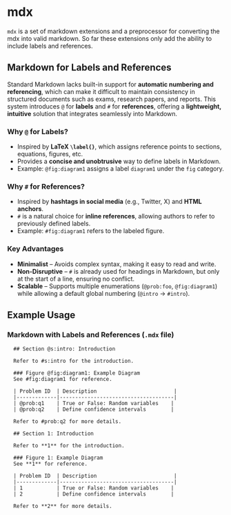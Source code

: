 # mdx


`mdx` is a set of markdown extensions and a preprocessor for converting the
mdx into valid markdown.  So far these extensions only add the ability
to include labels and references. 


## Markdown for Labels and References

Standard Markdown lacks built-in support for **automatic numbering and referencing**, which can make it difficult to maintain consistency in structured documents such as exams, research papers, and reports. This system introduces `@` for **labels** and `#` for **references**, offering a **lightweight, intuitive** solution that integrates seamlessly into Markdown.

### **Why `@` for Labels?**

- Inspired by **LaTeX `\label{}`**, which assigns reference points to sections, equations, figures, etc.
- Provides a **concise and unobtrusive** way to define labels in Markdown.
- Example: `@fig:diagram1` assigns a label `diagram1` under the `fig` category.

### **Why `#` for References?**

- Inspired by **hashtags in social media** (e.g., Twitter, X) and **HTML anchors**.
- `#` is a natural choice for **inline references**, allowing authors to refer to previously defined labels.
- Example: `#fig:diagram1` refers to the labeled figure.

### **Key Advantages**

* **Minimalist** – Avoids complex syntax, making it easy to read and write.  
* **Non-Disruptive** – `#` is already used for headings in Markdown, but only at the start of a line, ensuring no conflict.  
* **Scalable** – Supports multiple enumerations (`@prob:foo`, `@fig:diagram1`) while allowing a default global numbering (`@intro` → `#intro`).  

## **Example Usage**

### **Markdown with Labels and References (`.mdx` file)**

```
  ## Section @s:intro: Introduction

  Refer to #s:intro for the introduction.

  ### Figure @fig:diagram1: Example Diagram
  See #fig:diagram1 for reference.
  
  | Problem ID  | Description                         |
  |-------------|-------------------------------------|
  | @prob:q1    | True or False: Random variables    |
  | @prob:q2    | Define confidence intervals        |
  
  Refer to #prob:q2 for more details.
```

```
  ## Section 1: Introduction
  
  Refer to **1** for the introduction.

  ### Figure 1: Example Diagram
  See **1** for reference.

  | Problem ID  | Description                         |
  |-------------|-------------------------------------|
  | 1           | True or False: Random variables    |
  | 2           | Define confidence intervals        |

  Refer to **2** for more details.
```


